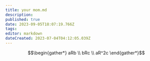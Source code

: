 ```yaml
---
title: your mom.md
description: 
published: true
date: 2023-09-05T18:07:19.766Z
tags: 
editor: markdown
dateCreated: 2023-07-04T04:12:05.039Z
---
```


$$\begin{gather*}
    aRb \\ bRc \\ aR^2c
\end{gather*}$$